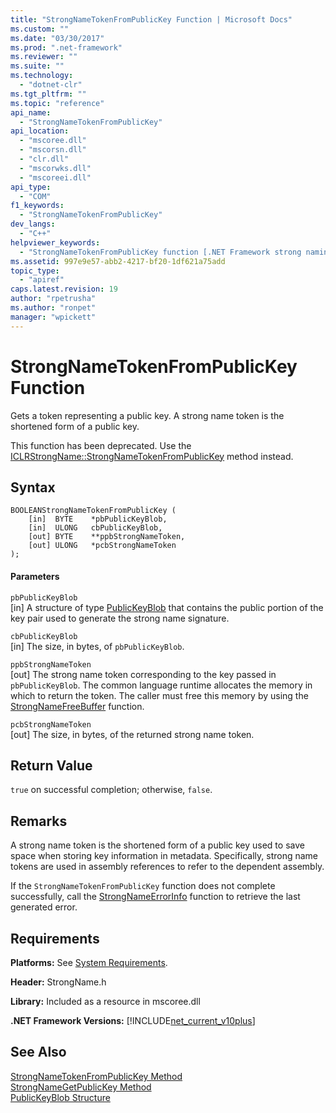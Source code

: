 ```yaml
---
title: "StrongNameTokenFromPublicKey Function | Microsoft Docs"
ms.custom: ""
ms.date: "03/30/2017"
ms.prod: ".net-framework"
ms.reviewer: ""
ms.suite: ""
ms.technology: 
  - "dotnet-clr"
ms.tgt_pltfrm: ""
ms.topic: "reference"
api_name: 
  - "StrongNameTokenFromPublicKey"
api_location: 
  - "mscoree.dll"
  - "mscorsn.dll"
  - "clr.dll"
  - "mscorwks.dll"
  - "mscoreei.dll"
api_type: 
  - "COM"
f1_keywords: 
  - "StrongNameTokenFromPublicKey"
dev_langs: 
  - "C++"
helpviewer_keywords: 
  - "StrongNameTokenFromPublicKey function [.NET Framework strong naming]"
ms.assetid: 997e9e57-abb2-4217-bf20-1df621a75add
topic_type: 
  - "apiref"
caps.latest.revision: 19
author: "rpetrusha"
ms.author: "ronpet"
manager: "wpickett"
---
```

# StrongNameTokenFromPublicKey Function
Gets a token representing a public key. A strong name token is the shortened form of a public key.  
  
 This function has been deprecated. Use the [ICLRStrongName::StrongNameTokenFromPublicKey](../../../../docs/framework/unmanaged-api/hosting/iclrstrongname-strongnametokenfrompublickey-method.md) method instead.  
  
## Syntax  
  
```  
BOOLEANStrongNameTokenFromPublicKey (   
    [in]  BYTE    *pbPublicKeyBlob,  
    [in]  ULONG   cbPublicKeyBlob,  
    [out] BYTE    **ppbStrongNameToken,  
    [out] ULONG   *pcbStrongNameToken  
);  
```  
  
#### Parameters  
 `pbPublicKeyBlob`  
 [in] A structure of type [PublicKeyBlob](../../../../docs/framework/unmanaged-api/strong-naming/publickeyblob-structure.md) that contains the public portion of the key pair used to generate the strong name signature.  
  
 `cbPublicKeyBlob`  
 [in] The size, in bytes, of `pbPublicKeyBlob`.  
  
 `ppbStrongNameToken`  
 [out] The strong name token corresponding to the key passed in `pbPublicKeyBlob`. The common language runtime allocates the memory in which to return the token. The caller must free this memory by using the [StrongNameFreeBuffer](../../../../docs/framework/unmanaged-api/strong-naming/strongnamefreebuffer-function.md) function.  
  
 `pcbStrongNameToken`  
 [out] The size, in bytes, of the returned strong name token.  
  
## Return Value  
 `true` on successful completion; otherwise, `false`.  
  
## Remarks  
 A strong name token is the shortened form of a public key used to save space when storing key information in metadata. Specifically, strong name tokens are used in assembly references to refer to the dependent assembly.  
  
 If the `StrongNameTokenFromPublicKey` function does not complete successfully, call the [StrongNameErrorInfo](../../../../docs/framework/unmanaged-api/strong-naming/strongnameerrorinfo-function.md) function to retrieve the last generated error.  
  
## Requirements  
 **Platforms:** See [System Requirements](../../../../docs/framework/get-started/system-requirements.md).  
  
 **Header:** StrongName.h  
  
 **Library:** Included as a resource in mscoree.dll  
  
 **.NET Framework Versions:** [!INCLUDE[net_current_v10plus](../../../../includes/net-current-v10plus-md.md)]  
  
## See Also  
 [StrongNameTokenFromPublicKey Method](../../../../docs/framework/unmanaged-api/hosting/iclrstrongname-strongnametokenfrompublickey-method.md)   
 [StrongNameGetPublicKey Method](../../../../docs/framework/unmanaged-api/hosting/iclrstrongname-strongnamegetpublickey-method.md)   
 [PublicKeyBlob Structure](../../../../docs/framework/unmanaged-api/strong-naming/publickeyblob-structure.md)
